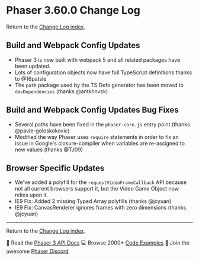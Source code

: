 # Phaser 3.60.0 Change Log

Return to the [Change Log index](CHANGELOG-v3.60.md).

## Build and Webpack Config Updates

* Phaser 3 is now built with webpack 5 and all related packages have been updated.
* Lots of configuration objects now have full TypeScript definitions thanks to @16patsle
* The `path` package used by the TS Defs generator has been moved to `devDependencies` (thanks @antkhnvsk)

## Build and Webpack Config Updates Bug Fixes

* Several paths have been fixed in the `phaser-core.js` entry point (thanks @pavle-goloskokovic)
* Modified the way Phaser uses `require` statements in order to fix an issue in Google's closure-compiler when variables are re-assigned to new values (thanks @TJ09)

## Browser Specific Updates

* We've added a polyfill for the `requestVideoFrameCallback` API because not all current browsers support it, but the Video Game Object now relies upon it.
* IE9 Fix: Added 2 missing Typed Array polyfills (thanks @jcyuan)
* IE9 Fix: CanvasRenderer ignores frames with zero dimensions (thanks @jcyuan)

---------------------------------------

Return to the [Change Log index](CHANGELOG-v3.60.md).

📖 Read the [Phaser 3 API Docs](https://newdocs.phaser.io/) 💻 Browse 2000+ [Code Examples](https://labs.phaser.io) 🤝 Join the awesome [Phaser Discord](https://discord.gg/phaser)
